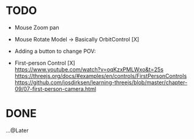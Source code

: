 # TODO
+ Mouse Zoom pan  
+ Mouse Rotate Model 
    -> Basically OrbitControl [X]

+ Adding a button to change POV: 

+ First-person Control  [X]  
    https://www.youtube.com/watch?v=oqKzxPMLWxo&t=25s
    https://threejs.org/docs/#examples/en/controls/FirstPersonControls
    https://github.com/josdirksen/learning-threejs/blob/master/chapter-09/07-first-person-camera.html


# DONE

...@Later
